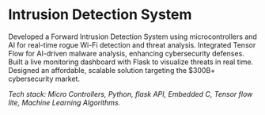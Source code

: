 # Intrusion Detection System
Developed a Forward Intrusion Detection System using microcontrollers and AI for real-time rogue Wi-Fi detection and threat analysis. 
Integrated Tensor Flow for AI-driven malware analysis, enhancing cybersecurity defenses. 
Built a live monitoring dashboard with Flask to visualize threats in real time.
Designed an affordable, scalable solution targeting the $300B+ cybersecurity market. 

*Tech stack: Micro Controllers, Python, flask API, Embedded C, Tensor flow lite, Machine Learning Algorithms.*
